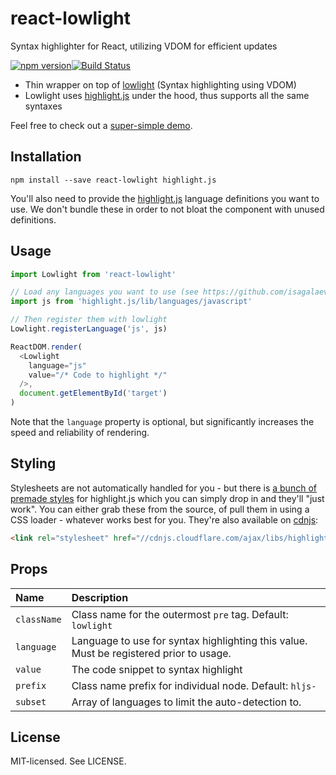 # react-lowlight

Syntax highlighter for React, utilizing VDOM for efficient updates

[![npm version](http://img.shields.io/npm/v/react-lowlight.svg?style=flat-square)](http://browsenpm.org/package/react-lowlight)[![Build Status](http://img.shields.io/travis/rexxars/react-lowlight/master.svg?style=flat-square)](https://travis-ci.org/rexxars/react-lowlight)

* Thin wrapper on top of [lowlight](https://github.com/wooorm/lowlight) (Syntax highlighting using VDOM)
* Lowlight uses [highlight.js](https://github.com/isagalaev/highlight.js) under the hood, thus supports all the same syntaxes

Feel free to check out a [super-simple demo](http://rexxars.github.io/react-lowlight/).

## Installation

```
npm install --save react-lowlight highlight.js
```

You'll also need to provide the [highlight.js](https://github.com/isagalaev/highlight.js/blob/master/docs/css-classes-reference.rst#language-names-and-aliases) language definitions you want to use. We don't bundle these in order to not bloat the component with unused definitions.

## Usage

```js
import Lowlight from 'react-lowlight'

// Load any languages you want to use (see https://github.com/isagalaev/highlight.js/tree/master/src/languages)
import js from 'highlight.js/lib/languages/javascript'

// Then register them with lowlight
Lowlight.registerLanguage('js', js)

ReactDOM.render(
  <Lowlight
    language="js"
    value="/* Code to highlight */"
  />,
  document.getElementById('target')
)
```

Note that the `language` property is optional, but significantly increases the speed and reliability of rendering.

## Styling

Stylesheets are not automatically handled for you - but there is [a bunch of premade styles](https://github.com/isagalaev/highlight.js/tree/master/src/styles) for highlight.js which you can simply drop in and they'll "just work". You can either grab these from the source, of pull them in using a CSS loader - whatever works best for you. They're also available on [cdnjs](https://cdnjs.com/libraries/highlight.js):

```html
<link rel="stylesheet" href="//cdnjs.cloudflare.com/ajax/libs/highlight.js/9.2.0/styles/default.min.css">
```

## Props

| Name        | Description                                                                            |
|:------------|:---------------------------------------------------------------------------------------|
| `className` | Class name for the outermost `pre` tag. Default: `lowlight`                            |
| `language`  | Language to use for syntax highlighting this value. Must be registered prior to usage. |
| `value`     | The code snippet to syntax highlight                                                   |
| `prefix`    | Class name prefix for individual node. Default: `hljs-`                                |
| `subset`    | Array of languages to limit the auto-detection to.                                     |

## License

MIT-licensed. See LICENSE.
